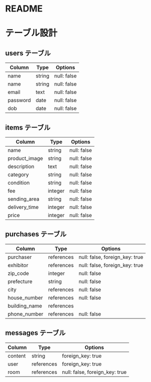 # README

# テーブル設計

## users テーブル

| Column   | Type    | Options     |
| -------- | ------  | ----------- |
| name     | string  | null: false | 名前
| name     | string  | null: false | 名前(カナ)
| email    | text    | null: false | e-mail
| password | date    | null: false | パスワード
| dob      | date    | null: false | 生年月日

## items テーブル

| Column          | Type    | Options     |
| ----------------| --------| ----------- |
| name            | string  | null: false | 商品名
| product_image   | string  | null: false | 商品画像
| description     | text    | null: false | 商品の説明
| category        | string  | null: false | カテゴリー
| condition       | string  | null: false | 商品の状態
| fee             | integer | null: false | 配送料
| sending_area    | string  | null: false | 発送元の地域
| delivery_time   | integer | null: false | 発送までの日数
| price           | integer | null: false | 価格

## purchases テーブル

| Column        | Type       | Options                        |
| --------------| ---------- | ------------------------------ |
| purchaser     | references | null: false, foreign_key: true | 購入者
| exhibitor     | references | null: false, foreign_key: true | 出品者
| zip_code      | integer    | null: false                    | 郵便番号
| prefecture    | string     | null: false                    | 都道府県
| city          | references | null: false                    | 市町村
| house_number  | references | null: false                    | 番地
| building_name | references |                                | 建物名
| phone_number  | references | null: false                    | 電話番号

## messages テーブル

| Column  | Type       | Options                        |
| ------- | ---------- | ------------------------------ |
| content | string     | foreign_key: true              | 商品ID
| user    | references | foreign_key: true              | ユーザーID
| room    | references | null: false, foreign_key: true | コメント